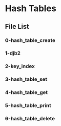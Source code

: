 # Hash Tables

## File List

### 0-hash_table_create

### 1-djb2

### 2-key_index

### 3-hash_table_set

### 4-hash_table_get

### 5-hash_table_print

### 6-hash_table_delete

